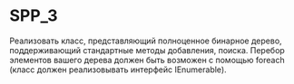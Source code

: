# SPP_3
Реализовать класс, представляющий полноценное бинарное дерево, поддерживающий стандартные методы добавления, поиска.
Перебор элементов вашего дерева должен быть возможен с помощью foreach (класс должен реализовывать интерфейс IEnumerable).
